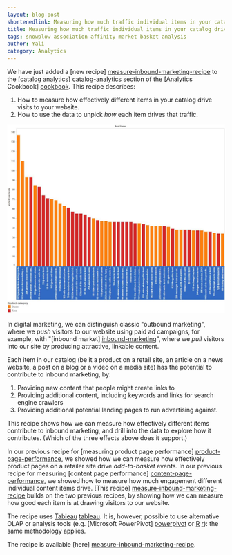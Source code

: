 ```yaml
---
layout: blog-post
shortenedlink: Measuring how much traffic individual items in your catalog drive to your website
title: Measuring how much traffic individual items in your catalog drive to your website
tags: snowplow association affinity market basket analysis
author: Yali
category: Analytics
---
```


We have just added a [new recipe] [measure-inbound-marketing-recipe] to the [catalog analytics] [catalog-analytics] section of the [Analytics Cookbook] [cookbook]. This recipe describes:

1. How to measure how effectively different items in your catalog drive visits to your website.
2. How to use the data to unpick *how* each item drives that traffic.

<a href="/static/img/analytics/catalog-analytics/driving-traffic/2.jpg"><img src="/static/img/analytics/catalog-analytics/driving-traffic/2-truncated.jpg" /></a>

In digital marketing, we can distinguish classic "outbound marketing", where we *push* visitors to our website using paid ad campaigns, for example, with "[inbound market] [inbound-marketing]", where we *pull* visitors into our site by producing attractive, linkable content. 

<!--more-->

Each item in our catalog (be it a product on a retail site, an article on a news website, a post on a blog or a video on a media site) has the potential to contribute to inbound marketing, by:

1. Providing new content that people might create links to
2. Providing additional content, including keywords and links for search engine crawlers
3. Providing additional potential landing pages to run advertising against.

This recipe shows how we can measure how effectively different items contribute to inbound marketing, and drill into the data to explore how it contributes. (Which of the three effects above does it support.)

In our previous recipe for [measuring product page performance] [product-page-performance], we showed how we can measure how effectively product pages on a retailer site drive *add-to-basket* events. In our previous recipe for measuring [content page performance] [content-page-performance], we showed how to measure how much engagement different individual content items drive. [This recipe] [measure-inbound-marketing-recipe] builds on the two previous recipes, by showing how we can measure how good each item is at drawing visitors to our website.

The recipe uses [Tableau] [tableau]. It is, however, possible to use alternative OLAP or analysis tools (e.g. [Microsoft PowerPivot] [powerpivot] or [R] [r]): the same methodology applies.

The recipe is available [here] [measure-inbound-marketing-recipe].

[measure-inbound-marketing-recipe]: /analytics/catalog-analytics/measuring-how-much-traffic-different-items-in-your-catalog-drive-to-your-website.html
[catalog-analytics]: /analytics/catalog-analytics/overview.html
[cookbook]: /analytics/index.html
[product-page-performance]: /analytics/catalog-analytics/measuring-and-comparing-product-page-performance.html 
[content-page-performance]: /analytics/catalog-analytics/measuring-and-comparing-content-page-performance.html
[tableau]: http://www.tableausoftware.com/
[inbound-marketing]: http://en.wikipedia.org/wiki/Inbound_marketing
[r]: http://www.r-project.org/
[powerpivot]: http://www.microsoft.com/en-us/bi/PowerPivot.aspx